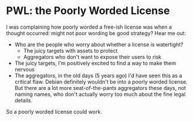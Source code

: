 PWL: the Poorly Worded License
==============================

I was complaining how poorly worded a free-ish license was when a thought occurred: might not poor wording be good strategy?  Hear me out:

 - Who are the people who worry about whether a license is watertight?
   - The juicy targets with assets to protect
   - Aggregators who don't want to expose their users to risk
 - The juicy targets, I'm positively excited to find a way to make them nervous
 - The aggregators, in the old days (5 years ago) I'd have seen this as a critical flaw. Debian definitely wouldn't be into a poorly worded license. But there are a lot more seat-of-the-pants aggregators these days, not naming names, who don't actually worry too much about the fine legal details.

So a poorly worded license could work.
